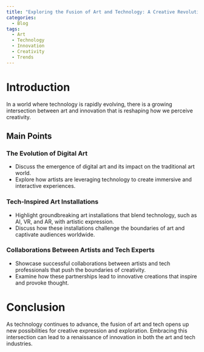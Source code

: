 ```yaml
---
title: "Exploring the Fusion of Art and Technology: A Creative Revolution"
categories:
  - Blog
tags:
  - Art
  - Technology
  - Innovation
  - Creativity
  - Trends
---
```


# Introduction
In a world where technology is rapidly evolving, there is a growing intersection between art and innovation that is reshaping how we perceive creativity.

## Main Points
### The Evolution of Digital Art
- Discuss the emergence of digital art and its impact on the traditional art world.
- Explore how artists are leveraging technology to create immersive and interactive experiences.

### Tech-Inspired Art Installations
- Highlight groundbreaking art installations that blend technology, such as AI, VR, and AR, with artistic expression.
- Discuss how these installations challenge the boundaries of art and captivate audiences worldwide.

### Collaborations Between Artists and Tech Experts
- Showcase successful collaborations between artists and tech professionals that push the boundaries of creativity.
- Examine how these partnerships lead to innovative creations that inspire and provoke thought.

# Conclusion
As technology continues to advance, the fusion of art and tech opens up new possibilities for creative expression and exploration. Embracing this intersection can lead to a renaissance of innovation in both the art and tech industries.
